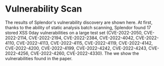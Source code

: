 # Vulnerability Scan
The results of Splendor's vulnerability discovery are shown here. 
At first, thanks to the ability of static analysis batch scanning, Splendor found 17 stored XSS 0day vulnerabilities on a large test set
(CVE-2022-2050, CVE-2022-2114, CVE-2022-2194, CVE-2022-2384, CVE-2022-4042, CVE-2022-4110, CVE-2022-4113, CVE-2022-4115, CVE-2022-4119, CVE-2022-4142,
CVE-2022-4200, CVE-2022-4199, CVE-2022-4242, CVE-2022-4243, CVE-2022-4256, CVE-2022-4260, CVE-2022-4330).
The we show the vulnerabilities found in the paper.
